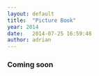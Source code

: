 ```yaml
---
layout: default
title:  "Picture Book"
year: 2014
date:   2014-07-25 16:59:48
author: adrian
---
```


### Coming soon
